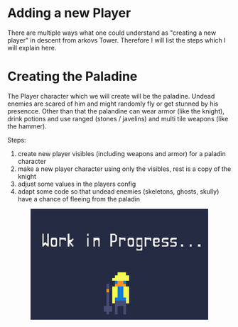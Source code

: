 # Adding a new Player

There are multiple ways what one could understand as "creating a new player" in descent from arkovs Tower. Therefore I will list the steps which I will explain here.

# Creating the Paladine
The Player character which we will create will be the paladine. Undead enemies are scared of him and might randomly fly or get stunned by his presencce. Other than that the palandine can wear armor (like the knight), drink potions and use ranged (stones / javelins) and multi tile weapons (like the hammer).

Steps:
1. create new player visibles (including weapons and armor) for a paladin character
2. make a new player character using only the visibles, rest is a copy of the knight
3. adjust some values in the players config
4. adapt some code so that undead enemies (skeletons, ghosts, skully) have a chance of fleeing from the paladin

<p align="center">
  <img src="../../../wip.png" alt="description" style="max-width: 500px;">
</p>